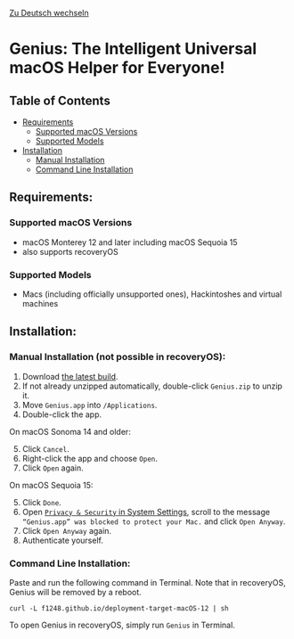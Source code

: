 [Zu Deutsch wechseln](README_DE.md)

# Genius: The Intelligent Universal macOS Helper for Everyone!

## Table of Contents

- [Requirements](#requirements)
    - [Supported macOS Versions](#supported-macos-versions)
    - [Supported Models](#supported-models)
- [Installation](#installation)
    - [Manual Installation](#manual-installation-not-possible-in-recoveryos)
    - [Command Line Installation](#command-line-installation)

## Requirements:

### Supported macOS Versions

* macOS Monterey 12 and later including macOS Sequoia 15
* also supports recoveryOS

### Supported Models

* Macs (including officially unsupported ones), Hackintoshes and virtual machines

## Installation:

### Manual Installation (not possible in recoveryOS):

1. Download [the latest build](https://nightly.link/F1248/Genius/workflows/Build-Genius/deployment-target-macOS-12/Genius.zip).
2. If not already unzipped automatically, double-click `Genius.zip` to unzip it.
3. Move `Genius.app` into `/Applications`.
4. Double-click the app.

On macOS Sonoma 14 and older:

5. Click `Cancel`.
6. Right-click the app and choose `Open`.
7. Click `Open` again.

On macOS Sequoia 15:

5. Click `Done`.
6. Open [`Privacy & Security` in System Settings](https://f1248.github.io/r?d=x-apple.systempreferences:com.apple.settings.PrivacySecurity.extension), scroll to the message `“Genius.app” was blocked to protect your Mac.` and click `Open Anyway`.
7. Click `Open Anyway` again.
8. Authenticate yourself.

### Command Line Installation:

Paste and run the following command in Terminal. Note that in recoveryOS, Genius will be removed by a reboot.

```
curl -L f1248.github.io/deployment-target-macOS-12 | sh
```

To open Genius in recoveryOS, simply run `Genius` in Terminal.
